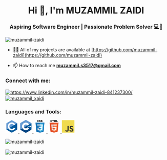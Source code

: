 <h1 align="center">Hi 👋, I'm MUZAMMIL ZAIDI</h1>
<h3 align="center">Aspiring Software Engineer | Passionate Problem Solver 💻🚀</h3>

<p align="left"> <img src="https://komarev.com/ghpvc/?username=muzammil-zaidi&label=Profile%20views&color=0e75b6&style=flat" alt="muzammil-zaidi" /> </p>

- 👨‍💻 All of my projects are available at [https://github.com/muzammil-zaidi](https://github.com/muzammil-zaidi)

- 📫 How to reach me **muzammil.s3517@gmail.com**

<h3 align="left">Connect with me:</h3>
<p align="left">
<a href="https://linkedin.com/in/https://www.linkedin.com/in/muzammil-zaidi-841237300/" target="blank"><img align="center" src="https://raw.githubusercontent.com/rahuldkjain/github-profile-readme-generator/master/src/images/icons/Social/linked-in-alt.svg" alt="https://www.linkedin.com/in/muzammil-zaidi-841237300/" height="30" width="40" /></a>
<a href="https://instagram.com/muzammil_xaidi" target="blank"><img align="center" src="https://raw.githubusercontent.com/rahuldkjain/github-profile-readme-generator/master/src/images/icons/Social/instagram.svg" alt="muzammil_xaidi" height="30" width="40" /></a>
</p>

<h3 align="left">Languages and Tools:</h3>
<p align="left"> <a href="https://www.cprogramming.com/" target="_blank" rel="noreferrer"> <img src="https://raw.githubusercontent.com/devicons/devicon/master/icons/c/c-original.svg" alt="c" width="40" height="40"/> </a> <a href="https://www.w3schools.com/cpp/" target="_blank" rel="noreferrer"> <img src="https://raw.githubusercontent.com/devicons/devicon/master/icons/cplusplus/cplusplus-original.svg" alt="cplusplus" width="40" height="40"/> </a> <a href="https://www.w3schools.com/css/" target="_blank" rel="noreferrer"> <img src="https://raw.githubusercontent.com/devicons/devicon/master/icons/css3/css3-original-wordmark.svg" alt="css3" width="40" height="40"/> </a> <a href="https://www.w3.org/html/" target="_blank" rel="noreferrer"> <img src="https://raw.githubusercontent.com/devicons/devicon/master/icons/html5/html5-original-wordmark.svg" alt="html5" width="40" height="40"/> </a> <a href="https://developer.mozilla.org/en-US/docs/Web/JavaScript" target="_blank" rel="noreferrer"> <img src="https://raw.githubusercontent.com/devicons/devicon/master/icons/javascript/javascript-original.svg" alt="javascript" width="40" height="40"/> </a> </p>

<p><img align="center" src="https://github-readme-stats.vercel.app/api/top-langs?username=muzammil-zaidi&show_icons=true&locale=en&layout=compact" alt="muzammil-zaidi" /></p>

<p><img align="center" src="https://github-readme-streak-stats.herokuapp.com/?user=muzammil-zaidi&" alt="muzammil-zaidi" /></p>
